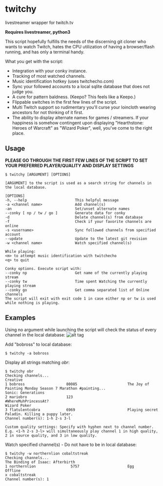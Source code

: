 # twitchy
livestreamer wrapper for twitch.tv

**Requires livestreamer, python3**

This script hopefully fulfills the needs of the discerning git cloner who wants to watch Twitch, hates the CPU utilization of having a browser/flash running, and has only a terminal handy.

What you get with the script:
* Integration with your conky instance.
* Tracking of most watched channels.
* Music identification hotkey (uses twitchecho.com)
* Sync your followed accounts to a local sqlite database that does not judge you.
* A cure for pattern baldness. (Keepo? This feels like a Keepo.)
* Flippable switches in the first few lines of the script.
* Multi Twitch support so rudimentary you'll curse your loincloth wearing ancestors for not thinking of it first.
* The ability to display alternate names for games / streamers. If your happiness is somehow contingent upon displaying "Hearthstone: Heroes of Warcraft" as "Wizard Poker", well, you've come to the right place.

## Usage

**PLEASE GO THROUGH THE FIRST FEW LINES OF THE SCRIPT TO SET YOUR PREFERRED PLAYER/QUALITY AND DISPLAY SETTINGS**

    $ twitchy [ARGUMENT] [OPTIONS]
    
    [ARGUMENT] to the script is used as a search string for channels in the local database.
    
    [OPTIONS]
    -h, --help                      This helpful message
    -a <channel name>               Add channel(s)
    -an                             Set/unset alternate names
    --conky [ np / tw / go ]        Generate data for conky
    -d                              Delete channel(s) from database
    -f                              Check if your favorite channels are online
    -s <username>                   Sync followed channels from specified account
    --update                        Update to the latest git revision
    -w <channel name>               Watch specified channel(s)
    
    While playing:
    <m> to attempt music identification with twitchecho
    <q> to quit
    
    Conky options. Execute script with:
    --conky np                      Get name of the currently playing stream
    --conky tw                      Time spent Watching the currently playing stream
    --conky go                      Get comma separated list of Online channels
    The script will exit with exit code 1 in case either np or tw is used while nothing is playing.
    
## Examples

Using no argument while launching the script will check the status of every channel in the local database:
![alt tag](https://imgur.com/cwdHy7L.png)
    
Add "bobross" to local database:

    $ twitchy -a bobross
    
Display all strings matching *obr*:

    $ twitchy obr
    Checking channels...
    Creative
    1 bobross                   80085                       The Joy of Painting Monday Season 7 Marathon #painting...
    Sonic: Generations
    2 mariobro                  123                         #WhereMuhPrincessAt?
    Wizard Poker                               
    3 flatulentcobra            6969                        Playing secret Paladin. Killing a puppy later.
    Channel number(s): 1-h 2-s 3-l

    Custom quality settings: Specify with hyphen next to channel number.
    E.g. <1-h 2-s 3-l> will simultaneously play channel 1 in high quality, 2 in source quality, and 3 in low quality.
    
Watch specified channel(s) - Do not have to be in local database:

    $ twitchy -w northernlion cobaltstreak
    Checking channels...
    The Binding of Isaac: Afterbirth
    1 northernlion                5757                      Egg
    Offline
    x cobaltstreak
    Channel number(s): 1
